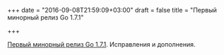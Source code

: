 +++
date = "2016-09-08T21:59:09+03:00"
draft = false
title = "Первый минорный релиз Go 1.7.1"

+++

<p><a href="https://groups.google.com/forum/#!topic/golang-nuts/oPXUs722-AQ">Первый минорный релиз Go 1.7.1</a>. Исправления и дополнения.</p>

